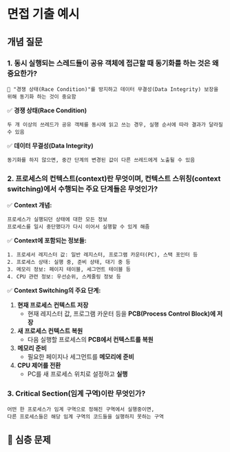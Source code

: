 # 면접 기출 예시

## 개념 질문

### 1. 동시 실행되는 스레드들이 공유 객체에 접근할 때 동기화를 하는 것은 왜 중요한가?
~~~
🎯 "경쟁 상태(Race Condition)"를 방지하고 데이터 무결성(Data Integrity) 보장을 위해 동기화 하는 것이 중요함
~~~

✅ **경쟁 상태(Race Condition)**  
~~~
두 개 이상의 쓰레드가 공유 객체를 동시에 읽고 쓰는 경우, 실행 순서에 따라 결과가 달라질 수 있음
~~~

✅ **데이터 무결성(Data Integrity)**  
~~~
동기화를 하지 않으면, 중간 단계의 변경된 값이 다른 쓰레드에게 노출될 수 있음
~~~

### 2. 프로세스의 컨텍스트(context)란 무엇이며, 컨텍스트 스위칭(context switching)에서 수행되는 주요 단계들은 무엇인가?
✅ **Context 개념:**  
~~~
프로세스가 실행되던 상태에 대한 모든 정보
프로세스를 일시 중단했다가 다시 이어서 실행할 수 있게 해줌
~~~

✅ **Context에 포함되는 정보들:**  
~~~
1. 프로세서 레지스터 값: 일반 레지스터, 프로그램 카운터(PC), 스택 포인터 등
2. 프로세스 상태: 실행 중, 준비 상태, 대기 중 등
3. 메모리 정보: 페이지 테이블, 세그먼트 테이블 등
4. CPU 관련 정보: 우선순위, 스케줄링 정보 등
~~~

✅ **Context Switching의 주요 단계:**  
1. **현재 프로세스 컨텍스트 저장**
    * 현재 레지스터 값, 프로그램 카운터 등을 **PCB(Process Control Block)에 저장**
2. **새 프로세스 컨텍스트 복원**
    * 다음 실행할 프로세스의 **PCB에서 컨텍스트를 복원**
3. **메모리 준비**
    * 필요한 페이지나 세그먼트를 **메모리에 준비**
4. **CPU 제어를 전환**
    * PC를 새 프로세스 위치로 설정하고 **실행**

### 3. Critical Section(임계 구역)이란 무엇인가?
~~~
어떤 한 프로세스가 임계 구역으로 정해진 구역에서 실행중이면,
다른 프로세스들은 해당 임계 구역의 코드들을 실행하지 못하는 구역
~~~

## 💪 심층 문제